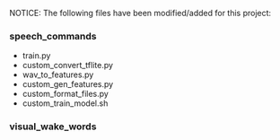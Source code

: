 NOTICE: The following files have been modified/added for this project:

### speech_commands
- train.py
- custom_convert_tflite.py
- wav_to_features.py
- custom_gen_features.py
- custom_format_files.py
- custom_train_model.sh

### visual_wake_words
